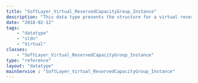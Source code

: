 ```yaml
---
title: "SoftLayer_Virtual_ReservedCapacityGroup_Instance"
description: "This data type presents the structure for a virtual reserved capacity group instance. "
date: "2018-02-12"
tags:
    - "datatype"
    - "sldn"
    - "Virtual"
classes:
    - "SoftLayer_Virtual_ReservedCapacityGroup_Instance"
type: "reference"
layout: "datatype"
mainService : "SoftLayer_Virtual_ReservedCapacityGroup_Instance"
---
```

